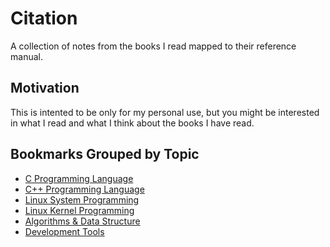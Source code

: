 # Citation

A collection of notes from the books I read mapped to
their reference manual.

## Motivation

This is intented to be only for my personal use,
but you might be interested in what I read and
what I think about the books I have read.

## Bookmarks Grouped by Topic

* [C Programming Language](c.md)
* [C++ Programming Language](cpp.md)
* [Linux System Programming](linux-programming.md)
* [Linux Kernel Programming](linux-kernel.md)
* [Algorithms & Data Structure](algorithms.md)
* [Development Tools](tools.md)
